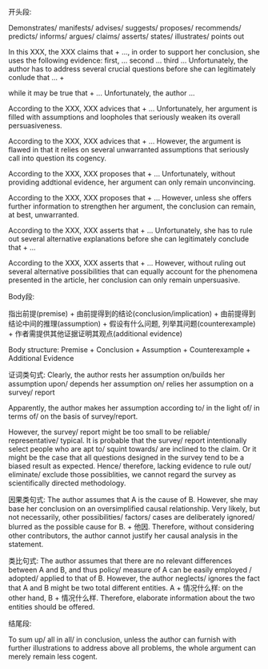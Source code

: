 开头段:

Demonstrates/ manifests/ advises/ suggests/ proposes/ recommends/ predicts/ informs/ argues/ claims/ asserts/ states/ illustrates/ points out

In this XXX, the XXX claims that + ..., in order to support her conclusion, she uses the following evidence: first, ... second ... third ... Unfortunately, the author has to address several crucial questions before she can legitimately conlude that ... +

while it may be true that + ... Unfortunately, the author ...

According to the XXX, XXX advices that + ... Unfortunately, her argument is filled with assumptions and loopholes that seriously weaken its overall persuasiveness.

According to the XXX, XXX advices that + ... However, the argument is flawed in that it relies on several unwarranted assumptions that seriously call into question its cogency.

According to the XXX, XXX proposes that + ... Unfortunately, without providing addtional evidence, her argument can only remain unconvincing.

According to the XXX, XXX proposes that + ... However, unless she offers further information to strengthen her argument, the conclusion can remain, at best, unwarranted.

According to the XXX, XXX asserts that + ... Unfortunately, she has to rule out several alternative explanations before she can legitimately conclude that + ...

According to the XXX, XXX asserts that + ... However, without ruling out several alternative possibilities that can equally account for the phenomena presented in the article, her conclusion can only remain unpersuasive.

Body段:

指出前提(premise) + 由前提得到的结论(conclusion/implication) + 由前提得到结论中间的推理(assumption) + 假设有什么问题, 列举其问题(counterexample) + 作者需提供其他证据证明其观点(additional evidence)

Body structure:
Premise + Conclusion + Assumption + Counterexample + Additional Evidence

证词类句式:
Clearly, the author rests her assumption on/builds her assumption upon/ depends her assumption on/ relies her assumption on a survey/ report

Apparently, the author makes her assumption according to/ in the light of/ in terms of/ on the basis of survey/report.

However, the survey/ report might be too small to be reliable/ representative/ typical. It is probable that the survey/ report intentionally select people who are apt to/ squint towards/ are inclined to the claim. Or it might be the case that all questions designed in the survey tend to be a biased result as expected. Hence/ therefore, lacking evidence to rule out/ eliminate/ exclude those possiblities, we cannot regard the survey as scientifically directed methodology.

因果类句式:
The author assumes that A is the cause of B. However, she may base her conclusion on an oversimplified causal relationship. Very likely, but not necessarily, other possibilities/ factors/ cases are deliberately ignored/ blurred as the possible cause for B. + 他因. Therefore, without considering other contributors, the author cannot justify her causal analysis in the statement.

类比句式:
The author assumes that there are no relevant differences between A and B, and thus policy/ measure of A can be easily employed / adopted/ applied to that of B. However, the author neglects/ ignores the fact that A and B might be two total different entities. A + 情况什么样: on the other hand, B + 情况什么样. Therefore, elaborate information about the two entities should be offered.

结尾段:

To sum up/ all in all/ in conclusion, unless the author can furnish with further illustrations to address above all problems, the whole argument can merely remain less cogent.


